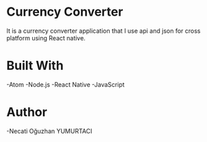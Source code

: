 # Currency Converter

It is a currency converter application that I use api and json for cross platform using React native.

# Built With

 -Atom
 -Node.js
 -React Native
 -JavaScript
 
 # Author
 
 -Necati Oğuzhan YUMURTACI

